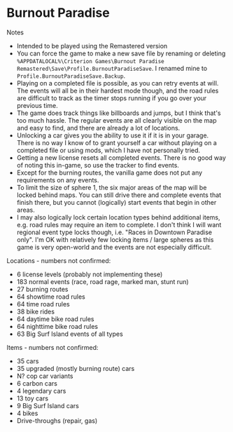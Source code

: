 # Burnout Paradise

Notes
- Intended to be played using the Remastered version
- You can force the game to make a new save file by renaming or deleting `%APPDATALOCAL%\Criterion Games\Burnout Paradise Remastered\Save\Profile.BurnoutParadiseSave`. I renamed mine to `Profile.BurnoutParadiseSave.Backup`.
- Playing on a completed file is possible, as you can retry events at will. The events will all be in their hardest mode though, and the road rules are difficult to track as the timer stops running if you go over your previous time.
- The game does track things like billboards and jumps, but I think that's too much hassle. The regular events are all clearly visible on the map and easy to find, and there are already a lot of locations.
- Unlocking a car gives you the ability to use it if it is in your garage. There is no way I know of to grant yourself a car without playing on a completed file or using mods, which I have not personally tried.
- Getting a new license resets all completed events. There is no good way of noting this in-game, so use the tracker to find events.
- Except for the burning routes, the vanilla game does not put any requirements on any events.
- To limit the size of sphere 1, the six major areas of the map will be locked behind maps. You can still drive there and complete events that finish there, but you cannot (logically) start events that begin in other areas.
- I may also logically lock certain location types behind additional items, e.g. road rules may require an item to complete. I don't think I will want regional event type locks though, i.e. "Races in Downtown Paradise only". I'm OK with relatively few locking items / large spheres as this game is very open-world and the events are not especially difficult.

Locations - numbers not confirmed:
- 6 license levels (probably not implementing these)
- 183 normal events (race, road rage, marked man, stunt run)
- 27 burning routes
- 64 showtime road rules
- 64 time road rules
- 38 bike rides
- 64 daytime bike road rules
- 64 nighttime bike road rules
- 63 Big Surf Island events of all types

Items - numbers not confirmed:
- 35 cars
- 35 upgraded (mostly burning route) cars
- N? cop car variants
- 6 carbon cars
- 4 legendary cars
- 13 toy cars
- 9 Big Surf Island cars
- 4 bikes
- Drive-throughs (repair, gas)
